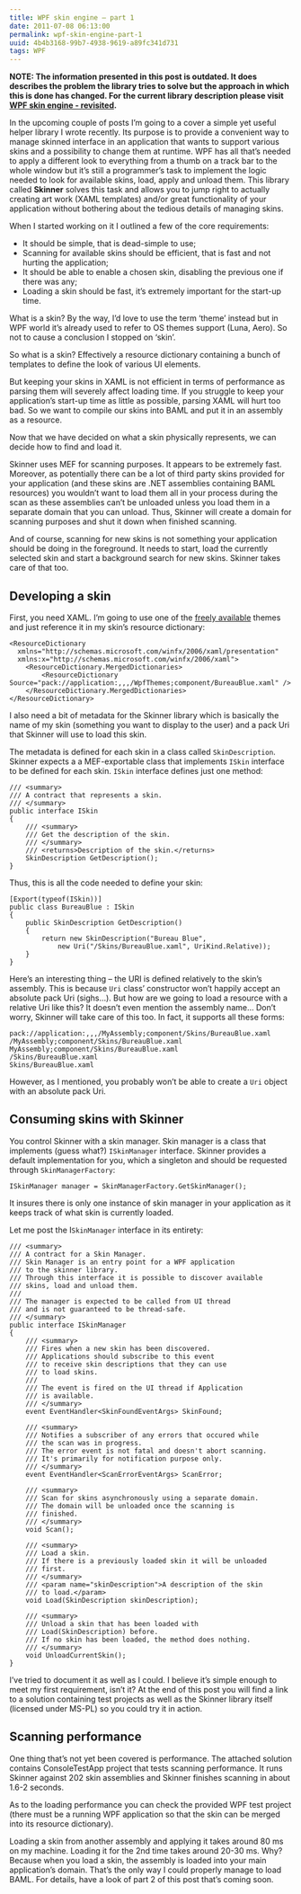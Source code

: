 ```yaml
---
title: WPF skin engine – part 1
date: 2011-07-08 06:13:00
permalink: wpf-skin-engine-part-1
uuid: 4b4b3168-99b7-4938-9619-a89fc341d731
tags: WPF
---
```


**NOTE: The information presented in this post is outdated. It does describes the problem the library tries to solve but the approach in which this is done has changed. For the current library description please visit [WPF skin engine - revisited](WPF-skin-engine-revisited).**

In the upcoming couple of posts I’m going to a cover a simple yet useful helper library I wrote recently. Its purpose is to provide a convenient way to manage skinned interface in an application that wants to support various skins and a possibility to change them at runtime. WPF has all that’s needed to apply a different look to everything from a thumb on a track bar to the whole window but it’s still a programmer’s task to implement the logic needed to look for available skins, load, apply and unload them. This library called **Skinner** solves this task and allows you to jump right to actually creating art work (XAML templates) and/or great functionality of your application without bothering about the tedious details of managing skins.

When I started working on it I outlined a few of the core requirements:

*   It should be simple, that is dead-simple to use;
*   Scanning for available skins should be efficient, that is fast and not hurting the application;
*   It should be able to enable a chosen skin, disabling the previous one if there was any;
*   Loading a skin should be fast, it’s extremely important for the start-up time.

What is a skin? By the way, I’d love to use the term ‘theme’ instead but in WPF world it’s already used to refer to OS themes support (Luna, Aero). So not to cause a conclusion I stopped on ‘skin’.

So what is a skin? Effectively a resource dictionary containing a bunch of templates to define the look of various UI elements.

But keeping your skins in XAML is not efficient in terms of performance as parsing them will severely affect loading time. If you struggle to keep your application’s start-up time as little as possible, parsing XAML will hurt too bad. So we want to compile our skins into BAML and put it in an assembly as a resource.

Now that we have decided on what a skin physically represents, we can decide how to find and load it.

Skinner uses MEF for scanning purposes. It appears to be extremely fast. Moreover, as potentially there can be a lot of third party skins provided for your application (and these skins are .NET assemblies containing BAML resources) you wouldn’t want to load them all in your process during the scan as these assemblies can’t be unloaded unless you load them in a separate domain that you can unload. Thus, Skinner will create a domain for scanning purposes and shut it down when finished scanning.

And of course, scanning for new skins is not something your application should be doing in the foreground. It needs to start, load the currently selected skin and start a background search for new skins. Skinner takes care of that too.

## Developing a skin

First, you need XAML. I’m going to use one of the [freely available](http://wpf.codeplex.com/wikipage?title=WPF%20Themes&ProjectName=wpf) themes and just reference it in my skin’s resource dictionary:

```
<ResourceDictionary 
  xmlns="http://schemas.microsoft.com/winfx/2006/xaml/presentation"
  xmlns:x="http://schemas.microsoft.com/winfx/2006/xaml">
    <ResourceDictionary.MergedDictionaries>
        <ResourceDictionary 
Source="pack://application:,,,/WpfThemes;component/BureauBlue.xaml" />
    </ResourceDictionary.MergedDictionaries>
</ResourceDictionary>
```

I also need a bit of metadata for the Skinner library which is basically the name of my skin (something you want to display to the user) and a pack Uri that Skinner will use to load this skin.

The metadata is defined for each skin in a class called `SkinDescription`. Skinner expects a a MEF-exportable class that implements `ISkin` interface to be defined for each skin. `ISkin` interface defines just one method:

```
/// <summary>
/// A contract that represents a skin.
/// </summary>
public interface ISkin
{
    /// <summary>
    /// Get the description of the skin.
    /// </summary>
    /// <returns>Description of the skin.</returns>
    SkinDescription GetDescription();
}
```

Thus, this is all the code needed to define your skin:

```
[Export(typeof(ISkin))]
public class BureauBlue : ISkin
{
    public SkinDescription GetDescription()
    {
        return new SkinDescription("Bureau Blue", 
            new Uri("/Skins/BureauBlue.xaml", UriKind.Relative));
    }
}
```

Here’s an interesting thing – the URI is defined relatively to the skin’s assembly. This is because `Uri` class’ constructor won’t happily accept an absolute pack Uri (sighs…). But how are we going to load a resource with a relative Uri like this? It doesn’t even mention the assembly name… Don’t worry, Skinner will take care of this too. In fact, it supports all these forms:

```
pack://application:,,,/MyAssembly;component/Skins/BureauBlue.xaml
/MyAssembly;component/Skins/BureauBlue.xaml
MyAssembly;component/Skins/BureauBlue.xaml
/Skins/BureauBlue.xaml
Skins/BureauBlue.xaml
```

However, as I mentioned, you probably won’t be able to create a `Uri` object with an absolute pack Uri.

## Consuming skins with Skinner

You control Skinner with a skin manager. Skin manager is a class that implements (guess what?) `ISkinManager` interface. Skinner provides a default implementation for you, which a singleton and should be requested through `SkinManagerFactory`:

```
ISkinManager manager = SkinManagerFactory.GetSkinManager();
```

It insures there is only one instance of skin manager in your application as it keeps track of what skin is currently loaded.

Let me post the I`SkinManager` interface in its entirety:

```
/// <summary>
/// A contract for a Skin Manager.
/// Skin Manager is an entry point for a WPF application 
/// to the skinner library.
/// Through this interface it is possible to discover available 
/// skins, load and unload them.
/// 
/// The manager is expected to be called from UI thread 
/// and is not guaranteed to be thread-safe.
/// </summary>
public interface ISkinManager
{
    /// <summary>
    /// Fires when a new skin has been discovered. 
    /// Applications should subscribe to this event 
    /// to receive skin descriptions that they can use 
    /// to load skins.
    /// 
    /// The event is fired on the UI thread if Application 
    /// is available.
    /// </summary>
    event EventHandler<SkinFoundEventArgs> SkinFound;

    /// <summary>
    /// Notifies a subscriber of any errors that occured while 
    /// the scan was in progress.
    /// The error event is not fatal and doesn't abort scanning.
    /// It's primarily for notification purpose only.
    /// </summary>
    event EventHandler<ScanErrorEventArgs> ScanError;

    /// <summary>
    /// Scan for skins asynchronously using a separate domain.
    /// The domain will be unloaded once the scanning is 
    /// finished.
    /// </summary>
    void Scan();

    /// <summary>
    /// Load a skin.
    /// If there is a previously loaded skin it will be unloaded
    /// first.
    /// </summary>
    /// <param name="skinDescription">A description of the skin 
    /// to load.</param>
    void Load(SkinDescription skinDescription);

    /// <summary>
    /// Unload a skin that has been loaded with 
    /// Load(SkinDescription) before.
    /// If no skin has been loaded, the method does nothing.
    /// </summary>
    void UnloadCurrentSkin();
}
```

I’ve tried to document it as well as I could. I believe it’s simple enough to meet my first requirement, isn’t it? At the end of this post you will find a link to a solution containing test projects as well as the Skinner library itself (licensed under MS-PL) so you could try it in action.

## Scanning performance

One thing that’s not yet been covered is performance. The attached solution contains ConsoleTestApp project that tests scanning performance. It runs Skinner against 202 skin assemblies and Skinner finishes scanning in about 1.6-2 seconds.

As to the loading performance you can check the provided WPF test project (there must be a running WPF application so that the skin can be merged into its resource dictionary).

Loading a skin from another assembly and applying it takes around 80 ms on my machine. Loading it for the 2nd time takes around 20-30 ms. Why? Because when you load a skin, the assembly is loaded into your main application’s domain. That’s the only way I could properly manage to load BAML. For details, have a look of part 2 of this post that’s coming soon.